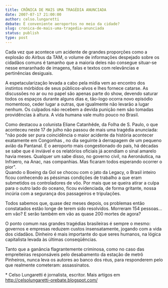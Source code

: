 ```yaml
---
title: CRÔNICA DE MAIS UMA TRAGÉDIA ANUNCIADA
date: 2007-07-17 21:00:00
author: celso.lungaretti
debate: É conveniente aeroportos no meio da cidade?
slug: cronica-de-mais-uma-tragedia-anunciada
status: publish 
type: post
---
```


Cada vez que acontece um acidente de grandes proporções como a explosão do Airbus da TAM, o volume de informações despejado sobre os cidadãos comuns é tamanho que a maioria deles não consegue situar-se nesse emaranhado de imagens, falas e textos com relevâncias e pertinências desiguais. 


A espetacularização levada a cabo pela mídia vem ao encontro dos instintos mórbidos de seus públicos-alvos e lhes fornece catarse. As discussões no ar ou no papel são apenas parte do show, devendo saturar todos os espaços durante alguns dias e, tão-logo ocorra novo episódio momentoso, ceder lugar a outras, que igualmente não levarão a lugar nenhum. Os culpados não recebem a devida punição nem são tomadas providências à altura. A vida humana vale muito pouco no Brasil.


Como destacou a colunista Eliane Catanhêde, da Folha de S. Paulo, o que aconteceu neste 17 de julho não passou de mais uma tragédia anunciada: "não pode ser pura coincidência o maior acidente da história acontecer exatamente em Congonhas , no dia seguinte à derrapagem de um pequeno avião da Pantanal. É o aeroporto mais congestionado do país, há décadas se sabe que é inviável e os relatórios oficiais já acendiam o sinal amarelo havia meses. Qualquer um sabe disso, no governo civil, na Aeronáutica, na Infraero, na Anac, nas companhias. Mas ficaram todos esperando ocorrer o pior".  
Quando o Boeing da Gol se chocou com o jato da Legacy, o Brasil inteiro ficou conhecendo as péssimas condições de trabalho a que eram submetidos os controladores de vôo. Por mais que se queira atirar a culpa para o outro lado do oceano, ficou evidenciada, de forma gritante, nossa incúria com a segurança dos passageiros e tripulações. 


Todos sabemos que, quase dez meses depois, os problemas então constatados estão longe de terem sido resolvidos. Morreram 154 pessoas... em vão? E serão também em vão as quase 200 mortes de agora?


O ponto comum nas grandes tragédias brasileiras é sempre o mesmo: governos e empresas reduzem custos insensatamente, jogando com a vida dos cidadãos. Dinheiro é mais importante do que seres humanos, na lógica capitalista levada às últimas conseqüências. 


Tanto que a ganância flagrantemente criminosa, como no caso das empreiteiras responsáveis pelo desabamento da estação de metrô Pinheiros, nunca leva os autores ao banco dos réus, para responderem pelo que realmente cometeram: assassinatos. 


\* Celso Lungaretti é jornalista, escritor. Mais artigos em <http://celsolungaretti-orebate.blogspot.com/>


